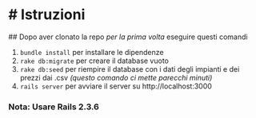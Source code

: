 # # Istruzioni 

## Dopo aver clonato la repo _per la prima volta_ eseguire questi comandi

1. `bundle install`	per installare le dipendenze 
2. `rake db:migrate` per creare il database vuoto
3. `rake db:seed` per riempire il database con i dati degli impianti e dei prezzi dai .csv _(questo comando ci mette parecchi minuti)_
4. `rails server` per avviare il server su http://localhost:3000



### Nota: Usare Rails 2.3.6